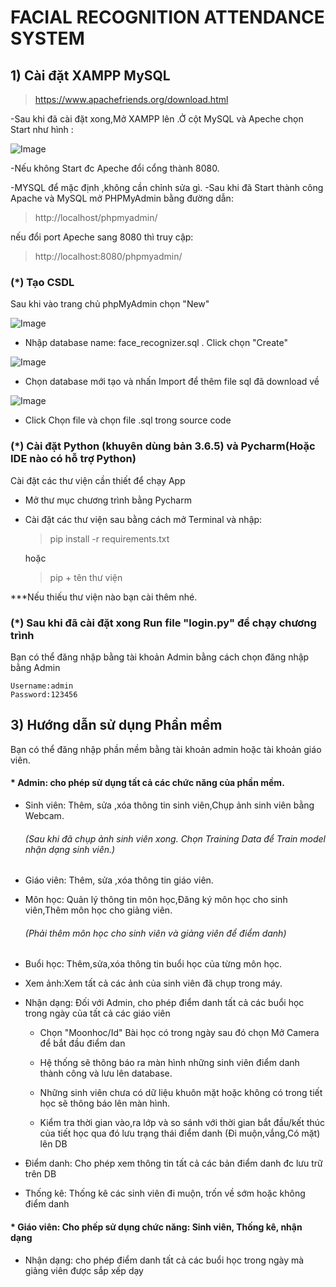 # FACIAL RECOGNITION ATTENDANCE SYSTEM


## 1) Cài đặt XAMPP MySQL
> https://www.apachefriends.org/download.html

-Sau khi đã cài đặt xong,Mở XAMPP lên .Ở cột MySQL và Apeche chọn Start như hình :

![Image](https://github.com/user-attachments/assets/9418c017-79e0-41ba-a93f-9573bab24345)

-Nếu không Start đc Apeche đổi cổng thành 8080.

-MYSQL để mặc định ,không cần chỉnh sửa gì. 
-Sau khi đã Start thành công Apache và MySQL mở PHPMyAdmin bằng đường dẫn: 
>http://localhost/phpmyadmin/

nếu đổi port Apeche sang 8080 thì truy cập:

>http://localhost:8080/phpmyadmin/

### (*) Tạo CSDL

Sau khi vào trang chủ phpMyAdmin chọn "New"

![Image](https://github.com/user-attachments/assets/40022d21-494d-4985-8235-d29e9f206b33)

+ Nhập database name: face_recognizer.sql . Click chọn "Create"

![Image](https://github.com/user-attachments/assets/3b1cab84-3aeb-4958-b472-4aeccaca4f32)

+ Chọn database mới tạo và nhấn Import để thêm file sql đã download về
 
![Image](https://github.com/user-attachments/assets/b57c2646-4620-4597-8f7a-99cfb7e705e2)

+ Click Chọn file và chọn file .sql trong source code

### (*) Cài đặt Python (khuyên dùng bản 3.6.5) và Pycharm(Hoặc IDE nào có hỗ trợ Python)

Cài đặt các thư viện cần thiết để chạy App
  
+ Mở thư mục chương trình bằng Pycharm
+ Cài đặt các thư viện sau bằng cách mở Terminal và nhập:
    >pip install -r requirements.txt

    hoặc 
    
    >pip + tên thư viện
  
***Nếu thiếu thư viện nào bạn cài thêm nhé.

### (*) Sau khi đã cài đặt xong Run file "login.py" để chạy chương trình
	
Bạn có thể đăng nhập bằng tài khoản Admin bằng cách chọn đăng nhập bằng Admin
	
    Username:admin 
    Password:123456
	
## 3) Hướng dẫn sử dụng Phần mềm
Bạn có thể đăng nhập phần mềm bằng tài khoản admin hoặc tài khoản giáo viên.

#### * Admin: cho phép sử dụng tất cả các chức năng của phần mềm.

- Sinh viên: Thêm, sửa ,xóa thông tin sinh viên,Chụp ảnh sinh viên bằng Webcam.

    ###### (Sau khi đã chụp ảnh sinh viên xong. Chọn Training Data để Train model nhận dạng sinh viên.)

- Giáo viên: Thêm, sửa ,xóa thông tin giáo viên.


- Môn học: Quản lý thông tin môn học,Đăng ký môn học cho sinh viên,Thêm môn học cho giảng viên.
    ###### (Phải thêm môn học cho sinh viên và giảng viên để điểm danh)

- Buổi học: Thêm,sửa,xóa thông tin buổi học của từng môn học.


- Xem ảnh:Xem tất cả các ảnh của sinh viên đã chụp trong máy.


- Nhận dạng: Đối với Admin, cho phép điểm danh tất cả các buổi học trong ngày của tất cả các giáo viên
	
  + Chọn "Moonhoc/Id" Bài học có trong ngày sau đó chọn Mở Camera để bắt đầu điểm dan

  + Hệ thống sẽ thông báo ra màn hình những sinh viên điểm danh thành công và lưu lên database.

  + Những sinh viên chưa có dữ liệu khuôn mặt hoặc không có trong tiết học sẽ thông báo lên màn hình.

  + Kiểm tra thời gian vào,ra lớp và so sánh với thời gian bắt đầu/kết thúc của tiết học qua đó lưu trạng thái điểm danh (Đi muộn,vắng,Có mặt) lên DB


- Điểm danh: Cho phép xem thông tin tất cả các bản điểm danh đc lưu trữ trên DB


-  Thống kê: Thống kê các sinh viên đi muộn, trốn về sớm  hoặc không điểm danh

#### * Giáo viên: Cho phếp sử dụng chức năng: Sinh viên, Thống kê, nhận dạng

- Nhận dạng: cho phép điểm danh tất cả các buổi học trong ngày mà giảng viên được sắp xếp dạy
